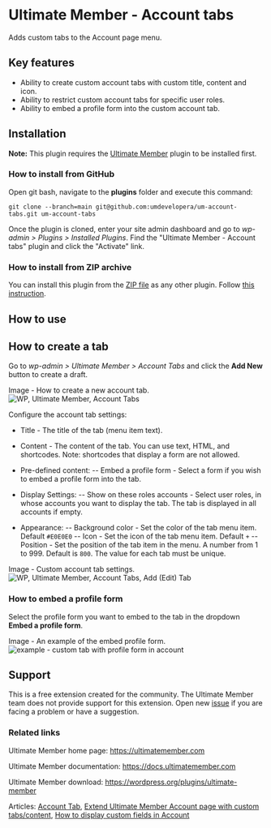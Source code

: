 # Ultimate Member - Account tabs

Adds custom tabs to the Account page menu.

## Key features
- Ability to create custom account tabs with custom title, content and icon.
- Ability to restrict custom account tabs for specific user roles.
- Ability to embed a profile form into the custom account tab.

## Installation

__Note:__ This plugin requires the [Ultimate Member](https://wordpress.org/plugins/ultimate-member/) plugin to be installed first.

### How to install from GitHub

Open git bash, navigate to the **plugins** folder and execute this command:

`git clone --branch=main git@github.com:umdevelopera/um-account-tabs.git um-account-tabs`

Once the plugin is cloned, enter your site admin dashboard and go to _wp-admin > Plugins > Installed Plugins_. Find the "Ultimate Member - Account tabs" plugin and click the "Activate" link.

### How to install from ZIP archive

You can install this plugin from the [ZIP file](https://drive.google.com/file/d/1PlDvFg7zS26av5U7GaxXnOIl_sthELHM/view) as any other plugin. Follow [this instruction](https://wordpress.org/support/article/managing-plugins/#upload-via-wordpress-admin).

## How to use

## How to create a tab

Go to *wp-admin > Ultimate Member > Account Tabs* and click the **Add New** button to create a draft.

Image - How to create a new account tab.
![WP, Ultimate Member, Account Tabs](https://user-images.githubusercontent.com/113178913/200563260-7c127190-2933-4b93-94b7-ddf190706bb9.png)

Configure the account tab settings:

- Title - The title of the tab (menu item text).

- Content - The content of the tab. You can use text, HTML, and shortcodes. Note: shortcodes that display a form are not allowed.

- Pre-defined content:
-- Embed a profile form - Select a form if you wish to embed a profile form into the tab.

- Display Settings:
-- Show on these roles accounts - Select user roles, in whose accounts you want to display the tab. The tab is displayed in all accounts if empty.

- Appearance:
-- Background color - Set the color of the tab menu item. Default `#E0E0E0`
-- Icon - Set the icon of the tab menu item. Default `+`
-- Position - Set the position of the tab item in the menu. A number from 1 to 999. Default is `800`. The value for each tab must be unique.

Image - Custom account tab settings.
![WP, Ultimate Member, Account Tabs, Add (Edit) Tab](https://user-images.githubusercontent.com/113178913/200563285-df4bd1bc-536c-4be4-8354-bf19365b75a9.png)

### How to embed a profile form

Select the profile form you want to embed to the tab in the dropdown **Embed a profile form**.

Image - An example of the embed profile form.
![example - custom tab with profile form in account](https://user-images.githubusercontent.com/113178913/200563307-c69e7d23-e568-41c6-acb6-712ea32e87a2.png)

## Support

This is a free extension created for the community. The Ultimate Member team does not provide support for this extension.
Open new [issue](https://github.com/umdevelopera/um-account-tabs/issues) if you are facing a problem or have a suggestion.

### Related links

Ultimate Member home page: https://ultimatemember.com

Ultimate Member documentation: https://docs.ultimatemember.com

Ultimate Member download: https://wordpress.org/plugins/ultimate-member

Articles: [Account Tab](https://docs.ultimatemember.com/article/40-account-tab), [Extend Ultimate Member Account page with custom tabs/content](https://docs.ultimatemember.com/article/65-extend-ultimate-member-account-page-with-custom-tabs-content), [How to display custom fields in Account](https://docs.ultimatemember.com/article/1504-how-to-display-custom-fields-in-account)